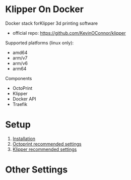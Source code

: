 # Klipper On Docker

Docker stack forKlipper 3d printing software 
* official repo: https://github.com/KevinOConnor/klipper

Supported platforms (linux only):
* amd64
* arm/v7
* arm/v6
* arm64

Components
* OctoPrint
* Klipper
* Docker API
* Traefik

# Setup

1. [Installation](install.md)
2. [Octoprint recommended settings](octoprint_recommended.md)
3. [Klipper recommended settings](klipper_recommended.md)

# Other Settings